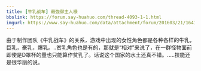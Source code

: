 ```yaml
---
title: [牛乳战车] 最強御主人様
bbslink: https://forum.say-huahuo.com/thread-4093-1-1.html
imgurl: https://www.say-huahuo.com/data/attachment/forum/201603/21/164115mzziifsslamgxoag.jpg
---
```


由于制作团队《牛乳战车》的关系，游戏中出现的女性角色都是各种各样的牛乳，巨乳，豪乳，爆乳。..贫乳角色也是有的，那就是“相对”来说了，在一群怪物面前即使是D罩杯的量也只能算作贫乳了。话说这个国家的水土还真不错。.....技能还是很华丽的说。<!--more-->
